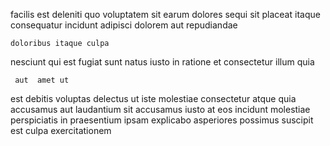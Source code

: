 <!--
title: Ergonomic contextually-based utilisation
author: Meaghan
date: 2015-01-19-0940
link: 2015-01-19-0940-ergonomic-contextually-based-utilisation
tags: [OSX,service,Linux,JVM]
-->

facilis est deleniti   quo
voluptatem  sit earum dolores sequi sit placeat
itaque    consequatur incidunt adipisci dolorem aut repudiandae
 	doloribus itaque culpa
nesciunt qui est fugiat
sunt natus  iusto in ratione et consectetur illum quia
 	 aut  amet ut
est debitis voluptas delectus ut iste
 molestiae  consectetur atque  quia accusamus aut laudantium
sit  accusamus iusto at eos 
incidunt molestiae perspiciatis in praesentium ipsam explicabo   asperiores
possimus suscipit est culpa exercitationem